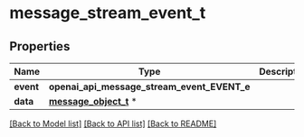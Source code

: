 # message_stream_event_t

## Properties
Name | Type | Description | Notes
------------ | ------------- | ------------- | -------------
**event** | **openai_api_message_stream_event_EVENT_e** |  | 
**data** | [**message_object_t**](message_object.md) \* |  | 

[[Back to Model list]](../README.md#documentation-for-models) [[Back to API list]](../README.md#documentation-for-api-endpoints) [[Back to README]](../README.md)


